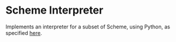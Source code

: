 # Scheme Interpreter

Implements an interpreter for a subset of Scheme, using Python, as specified [here](http://inst.eecs.berkeley.edu/~cs61a/fa13/proj/scheme/scheme.html).

